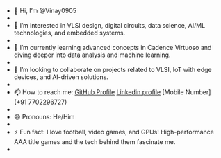 - 👋 Hi, I’m @Vinay0905
- 
- 👀 I’m interested in VLSI design, digital circuits, data science, AI/ML technologies, and embedded systems.
- 
- 🌱 I’m currently learning advanced concepts in Cadence Virtuoso and diving deeper into data analysis and machine learning.
- 
- 💞️ I’m looking to collaborate on projects related to VLSI, IoT with edge devices, and AI-driven solutions.
- 
- 📫 How to reach me: [GitHub Profile](https://github.com/Vinay0905)  [Linkedin profile](www.linkedin.com/in/naga-vinay-0905nva1915)  [Mobile Number] (+91 7702296727)
- 
- 😄 Pronouns: He/Him
- 
- ⚡ Fun fact: I love football, video games, and GPUs! High-performance AAA title games and the tech behind them fascinate me.
- 

<!---
Vinay0905/Vinay0905 is a ✨ special ✨ repository because its `README.md` (this file) appears on your GitHub profile.
You can click the Preview link to take a look at your changes.
--->
